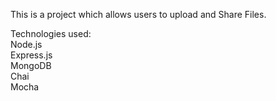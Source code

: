 This is a project which allows users to upload and Share Files. <br>

Technologies used: <br>
Node.js<br>
Express.js<br>
MongoDB<br>
Chai<br>
Mocha<br>
